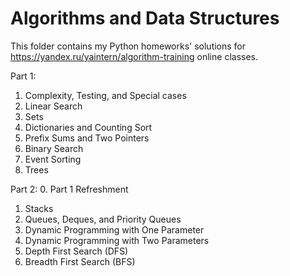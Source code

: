 # Algorithms and Data Structures 
This folder contains my Python homeworks' solutions for https://yandex.ru/yaintern/algorithm-training online classes.

Part 1:
1. Complexity, Testing, and Special cases
2. Linear Search
3. Sets
4. Dictionaries and Counting Sort
5. Prefix Sums and Two Pointers
6. Binary Search
7. Event Sorting
8. Trees

Part 2:
0. Part 1 Refreshment
1. Stacks
2. Queues, Deques, and Priority Queues
3. Dynamic Programming with One Parameter
4. Dynamic Programming with Two Parameters
5. Depth First Search (DFS)
6. Breadth First Search (BFS)
